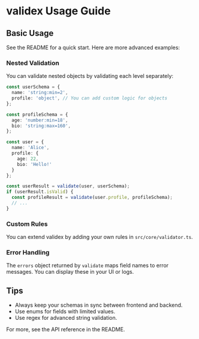 # validex Usage Guide

## Basic Usage

See the README for a quick start. Here are more advanced examples:

### Nested Validation
You can validate nested objects by validating each level separately:
```typescript
const userSchema = {
  name: 'string:min=2',
  profile: 'object', // You can add custom logic for objects
};

const profileSchema = {
  age: 'number:min=18',
  bio: 'string:max=160',
};

const user = {
  name: 'Alice',
  profile: {
    age: 22,
    bio: 'Hello!'
  }
};

const userResult = validate(user, userSchema);
if (userResult.isValid) {
  const profileResult = validate(user.profile, profileSchema);
  // ...
}
```

### Custom Rules
You can extend validex by adding your own rules in `src/core/validator.ts`.

### Error Handling
The `errors` object returned by `validate` maps field names to error messages. You can display these in your UI or logs.

## Tips
- Always keep your schemas in sync between frontend and backend.
- Use enums for fields with limited values.
- Use regex for advanced string validation.

For more, see the API reference in the README.
